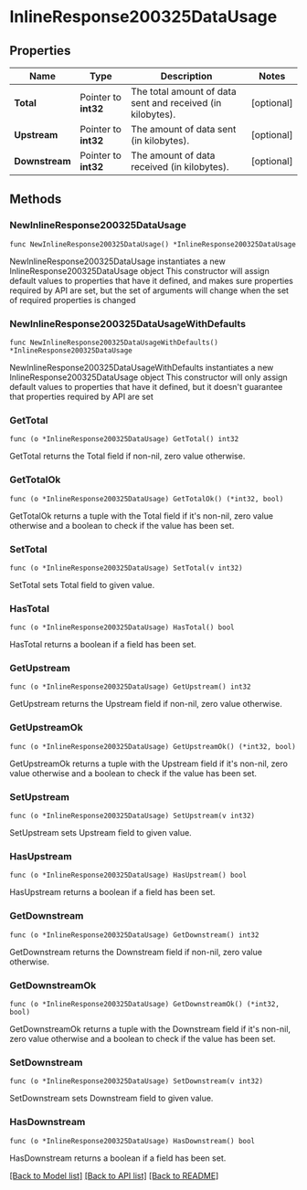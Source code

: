 # InlineResponse200325DataUsage

## Properties

Name | Type | Description | Notes
------------ | ------------- | ------------- | -------------
**Total** | Pointer to **int32** | The total amount of data sent and received (in kilobytes). | [optional] 
**Upstream** | Pointer to **int32** | The amount of data sent (in kilobytes). | [optional] 
**Downstream** | Pointer to **int32** | The amount of data received (in kilobytes). | [optional] 

## Methods

### NewInlineResponse200325DataUsage

`func NewInlineResponse200325DataUsage() *InlineResponse200325DataUsage`

NewInlineResponse200325DataUsage instantiates a new InlineResponse200325DataUsage object
This constructor will assign default values to properties that have it defined,
and makes sure properties required by API are set, but the set of arguments
will change when the set of required properties is changed

### NewInlineResponse200325DataUsageWithDefaults

`func NewInlineResponse200325DataUsageWithDefaults() *InlineResponse200325DataUsage`

NewInlineResponse200325DataUsageWithDefaults instantiates a new InlineResponse200325DataUsage object
This constructor will only assign default values to properties that have it defined,
but it doesn't guarantee that properties required by API are set

### GetTotal

`func (o *InlineResponse200325DataUsage) GetTotal() int32`

GetTotal returns the Total field if non-nil, zero value otherwise.

### GetTotalOk

`func (o *InlineResponse200325DataUsage) GetTotalOk() (*int32, bool)`

GetTotalOk returns a tuple with the Total field if it's non-nil, zero value otherwise
and a boolean to check if the value has been set.

### SetTotal

`func (o *InlineResponse200325DataUsage) SetTotal(v int32)`

SetTotal sets Total field to given value.

### HasTotal

`func (o *InlineResponse200325DataUsage) HasTotal() bool`

HasTotal returns a boolean if a field has been set.

### GetUpstream

`func (o *InlineResponse200325DataUsage) GetUpstream() int32`

GetUpstream returns the Upstream field if non-nil, zero value otherwise.

### GetUpstreamOk

`func (o *InlineResponse200325DataUsage) GetUpstreamOk() (*int32, bool)`

GetUpstreamOk returns a tuple with the Upstream field if it's non-nil, zero value otherwise
and a boolean to check if the value has been set.

### SetUpstream

`func (o *InlineResponse200325DataUsage) SetUpstream(v int32)`

SetUpstream sets Upstream field to given value.

### HasUpstream

`func (o *InlineResponse200325DataUsage) HasUpstream() bool`

HasUpstream returns a boolean if a field has been set.

### GetDownstream

`func (o *InlineResponse200325DataUsage) GetDownstream() int32`

GetDownstream returns the Downstream field if non-nil, zero value otherwise.

### GetDownstreamOk

`func (o *InlineResponse200325DataUsage) GetDownstreamOk() (*int32, bool)`

GetDownstreamOk returns a tuple with the Downstream field if it's non-nil, zero value otherwise
and a boolean to check if the value has been set.

### SetDownstream

`func (o *InlineResponse200325DataUsage) SetDownstream(v int32)`

SetDownstream sets Downstream field to given value.

### HasDownstream

`func (o *InlineResponse200325DataUsage) HasDownstream() bool`

HasDownstream returns a boolean if a field has been set.


[[Back to Model list]](../README.md#documentation-for-models) [[Back to API list]](../README.md#documentation-for-api-endpoints) [[Back to README]](../README.md)


